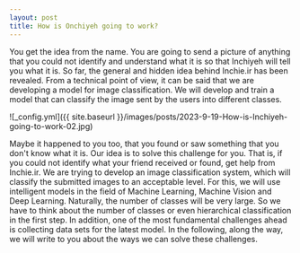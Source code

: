 ```yaml
---
layout: post
title: How is Onchiyeh going to work?
---
```


You get the idea from the name. You are going to send a picture of anything that you could not identify and understand what it is so that Inchiyeh will tell you what it is. So far, the general and hidden idea behind Inchie.ir has been revealed. From a technical point of view, it can be said that we are developing a model for image classification. We will develop and train a model that can classify the image sent by the users into different classes.

![_config.yml]({{ site.baseurl }}/images/posts/2023-9-19-How-is-Inchiyeh-going-to-work-02.jpg)

Maybe it happened to you too, that you found or saw something that you don't know what it is. Our idea is to solve this challenge for you. That is, if you could not identify what your friend received or found, get help from Inchie.ir. We are trying to develop an image classification system, which will classify the submitted images to an acceptable level. For this, we will use intelligent models in the field of Machine Learning, Machine Vision and Deep Learning. Naturally, the number of classes will be very large. So we have to think about the number of classes or even hierarchical classification in the first step. In addition, one of the most fundamental challenges ahead is collecting data sets for the latest model. In the following, along the way, we will write to you about the ways we can solve these challenges.